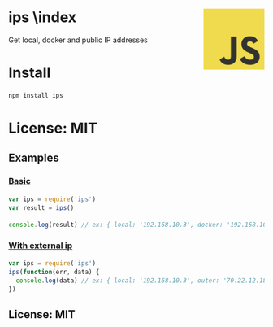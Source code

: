 # ips <img src="https://raw.githubusercontent.com/voodootikigod/logo.js/master/js.png" align="right" height="120">\index
Get local, docker and public IP addresses

# Install


```js
npm install ips
```

# License: MIT
<!-- EXAMPLES:BEGIN -->
## Examples

### [Basic](examples/basic.js)

```js
var ips = require('ips')
var result = ips()

console.log(result) // ex: { local: '192.168.10.3', docker: '192.168.10.103' }
```

### [With external ip](examples/with-external-ip.js)

```js
var ips = require('ips')
ips(function(err, data) {
  console.log(data) // ex: { local: '192.168.10.3', outer: '70.22.12.182' }
})
```
<!-- EXAMPLES:END -->
## License: MIT
